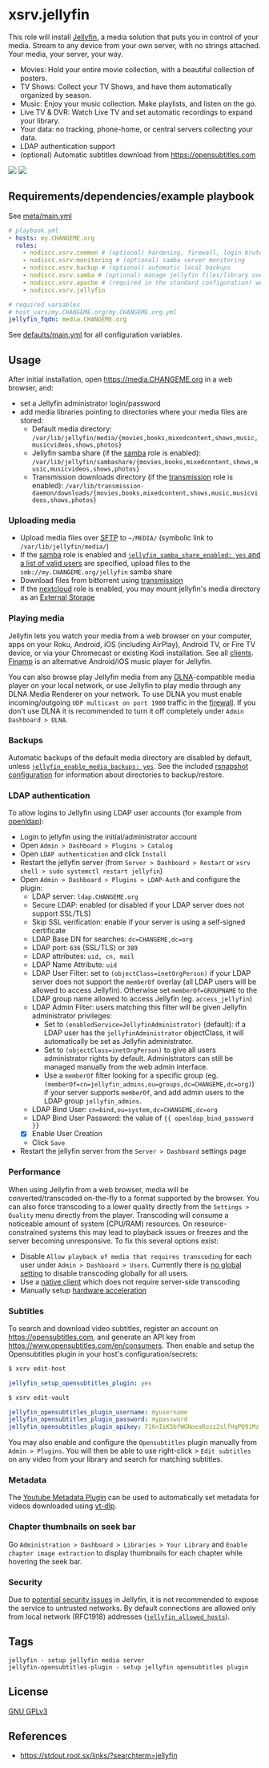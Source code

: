 # xsrv.jellyfin

This role will install [Jellyfin](https://jellyfin.org/), a media solution that puts you in control of your media.
Stream to any device from your own server, with no strings attached. Your media, your server, your way.
 - Movies: Hold your entire movie collection, with a beautiful collection of posters.
 - TV Shows: Collect your TV Shows, and have them automatically organized by season.
 - Music: Enjoy your music collection. Make playlists, and listen on the go.
 - Live TV & DVR: Watch Live TV and set automatic recordings to expand your library.
 - Your data: no tracking, phone-home, or central servers collecting your data.
 - LDAP authentication support
 - (optional) Automatic subtitles download from https://opensubtitles.com

[![](https://gitlab.com/nodiscc/toolbox/-/raw/master/DOC/SCREENSHOTS/yd06nxh.png)](https://gitlab.com/nodiscc/toolbox/-/raw/master/DOC/SCREENSHOTS/YA8bBGX.jpg)
[![](https://gitlab.com/nodiscc/toolbox/-/raw/master/DOC/SCREENSHOTS/gmJspSD.png)](https://gitlab.com/nodiscc/toolbox/-/raw/master/DOC/SCREENSHOTS/kyqr1mh.jpg)


## Requirements/dependencies/example playbook

See [meta/main.yml](meta/main.yml)

```yaml
# playbook.yml
- hosts: my.CHANGEME.org
  roles:
    - nodiscc.xsrv.common # (optional) hardening, firewall, login bruteforce protection
    - nodiscc.xsrv.monitoring # (optional) samba server monitoring
    - nodiscc.xsrv.backup # (optional) automatic local backups
    - nodiscc.xsrv.samba # (optional) manage jellyfin files/library over samba file sharing
    - nodiscc.xsrv.apache # (required in the standard configuration) webserver/reverseproxy and SSL/TLS certificates
    - nodiscc.xsrv.jellyfin

# required variables
# host_vars/my.CHANGEME.org/my.CHANGEME.org.yml
jellyfin_fqdn: media.CHANGEME.org
```

See [defaults/main.yml](defaults/main.yml) for all configuration variables.


## Usage

After initial installation, open https://media.CHANGEME.org in a web browser, and:
- set a Jellyfin administrator login/password
- add media libraries pointing to directories where your media files are stored:
  - Default media directory: `/var/lib/jellyfin/media/{movies,books,mixedcontent,shows,music,musicvideos,shows,photos}`
  - Jellyfin samba share (if the [samba](../samba) role is enabled): `/var/lib/jellyfin/sambashare/{movies,books,mixedcontent,shows,music,musicvideos,shows,photos}`
  - Transmission downloads directory (if the [transmission](../transmission) role is enabled): `/var/lib/transmission-daemon/downloads/{movies,books,mixedcontent,shows,music,musicvideos,shows,photos}`

### Uploading media

- Upload media files over [SFTP](../common#usage) to `~/MEDIA/` (symbolic link to `/var/lib/jellyfin/media/`)
- If the [samba](../samba) role is enabled and [`jellyfin_samba_share_enabled: yes` and a list of valid users](defaults/main.yml) are specified, upload files to the `smb://my.CHANGEME.org/jellyfin` samba share
- Download files from bittorrent using [transmission](../transmission)
- If the [nextcloud](../nextcloud) role is enabled, you may mount jellyfin's media directory as an [External Storage](../nextcloud/README.md#jellyfin)


### Playing media

Jellyfin lets you watch your media from a web browser on your computer, apps on your Roku, Android, iOS (including AirPlay), Android TV, or Fire TV device, or via your Chromecast or existing Kodi installation. See all [clients](https://jellyfin.org/clients/). [Finamp](https://f-droid.org/packages/com.unicornsonlsd.finamp/) is an alternative Android/iOS music player for Jellyfin.

You can also browse play Jellyfin media from any [DLNA](https://en.wikipedia.org/wiki/Digital_Living_Network_Alliance#Specification)-compatible media player on your local network, or use Jellyfin to play media through any DLNA Media Renderer on your network. To use DLNA you must enable incoming/outgoing `UDP multicast on port 1900` traffic in the [firewall](../common). If you don't use DLNA it is recommended to turn it off completely under `Admin Dashboard > DLNA`.

### Backups

Automatic backups of the default media directory are disabled by default, unless [`jellyfin_enable_media_backups: yes`](defaults/main.yml). See the included [rsnapshot configuration](templates/etc/rsnapshot.d_jellyfin.conf.j2) for information about directories to backup/restore.

### LDAP authentication

To allow logins to Jellyfin using LDAP user accounts (for example from [openldap](../openldap)):
- Login to jellyfin using the initial/administrator account
- Open `Admin > Dashboard > Plugins > Catalog`
- Open `LDAP authentication` and click `Install`
- Restart the jellyfin server (from `Server > Dashboard > Restart` or `xsrv shell > sudo systemctl restart jellyfin`)
- Open `Admin > Dashboard > Plugins > LDAP-Auth` and configure the plugin:
  - LDAP server: `ldap.CHANGEME.org`
  - Secure LDAP: enabled (or disabled if your LDAP server does not support SSL/TLS)
  - Skip SSL verification: enable if your server is using a self-signed certificate
  - LDAP Base DN for searches: `dc=CHANGEME,dc=org`
  - LDAP port: `636` (SSL/TLS) or `389`
  - LDAP attributes: `uid, cn, mail`
  - LDAP Name Attribute: `uid`
  - LDAP User Filter: set to `(objectClass=inetOrgPerson)` if your LDAP server does not support the `memberOf` overlay (all LDAP users will be allowed to access Jellyfin). Otherwise set `memberOf=GROUPNAME` to the LDAP group name allowed to access Jellyfin (eg. `access_jellyfin`)
  - LDAP Admin Filter: users matching this filter will be given Jellyfin administrator privileges:
    - Set to `(enabledService=JellyfinAdministrator)` (default): if a LDAP user has the `jellyfinAdministrator` objectClass, it will automatically be set as Jellyfin administrator.
    - Set to `(objectClass=inetOrgPerson)` to give all users administrator rights by default. Administrators can still be managed manually from the web admin interface.
    - Use a `memberOf` filter looking for a specific group (eg. `(memberOf=cn=jellyfin_admins,ou=groups,dc=CHANGEME,dc=org)`) if your server supports `memberOf`, and add admin users to the LDAP group `jellyfin_admins`.
  - LDAP Bind User: `cn=bind,ou=system,dc=CHANGEME,dc=org`
  - LDAP Bind User Password: the value of `{{ openldap_bind_password }}`
  - [x] Enable User Creation
  - Click `Save`
- Restart the jellyfin server from the `Server > Dashboard` settings page

### Performance

When using Jellyfin from a web browser, media will be converted/transcoded on-the-fly to a format supported by the browser. You can also force transcoding to a lower quality directly from the `Settings > Quality` menu directly from the player. Transcoding will consume a noticeable amount of system (CPU/RAM) resources. On resource-constrained systems this may lead to playback issues or freezes and the server becoming unresponsive. To fix this several options exist:
- Disable `Allow playback of media that requires transcoding` for each user under `Admin > Dashboard > Users`. Currently there is [no global setting](https://github.com/jellyfin/jellyfin/issues/645) to disable transcoding globally for all users.
- Use a [native client](https://jellyfin.org/clients/) which does not require server-side transcoding
- Manually setup [hardware acceleration](https://jellyfin.org/docs/general/administration/hardware-acceleration.html)

### Subtitles

To search and download video subtitles, register an account on https://opensubtitles.com, and generate an API key from https://www.opensubtitles.com/en/consumers.
Then enable and setup the Opensubtitles plugin in your host's configuration/secrets:

```bash
$ xsrv edit-host
```
```yaml
jellyfin_setup_opensubtitles_plugin: yes
```
```bash
$ xsrv edit-vault
```
```yaml
jellyfin_opensubtitles_plugin_username: myusername
jellyfin_opensubtitles_plugin_password: mypassword
jellyfin_opensubtitles_plugin_apikey: 716nIiK5bfWGNoeaRozz2slfHqPQ9iMz
```

You may also enable and configure the `Opensubtitles` plugin manually from `Admin > Plugins`.
You will then be able to use right-click > `Edit subtitles` on any video from your library and search for matching subtitles.


### Metadata

The [Youtube Metadata Plugin](https://github.com/ankenyr/jellyfin-youtube-metadata-plugin) can be used to automatically set metadata for videos downloaded using [yt-dlp](https://github.com/yt-dlp/yt-dlp).

### Chapter thumbnails on seek bar

Go `Administration > Dashboard > Libraries > Your Library` and `Enable chapter image extraction` to display thumbnails for each chapter while hovering the seek bar.

### Security

Due to [potential security issues](https://github.com/jellyfin/jellyfin/issues/5415) in Jellyfin, it is not recommended to expose the service to untrusted networks. By default connections are allowed only from local network (RFC1918) addresses ([`jellyfin_allowed_hosts`](default/main.yml)).


## Tags

<!--BEGIN TAGS LIST-->
```
jellyfin - setup jellyfin media server
jellyfin-opensubtitles-plugin - setup jellyfin opensubtitles plugin
```
<!--END TAGS LIST-->


## License

[GNU GPLv3](../../LICENSE)


## References

- https://stdout.root.sx/links/?searchterm=jellyfin
